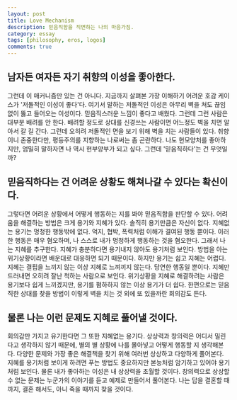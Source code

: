 ```yaml
---
layout: post
title: Love Mechanism
description: 믿음직함을 직면하는 나의 마음가짐.
category: essay
tags: [philosophy, eros, logos]
comments: true
---
```


## 남자든 여자든 자기 취향의 이성을 좋아한다. 

그런데 이 매커니즘만 있는 건 아니다. 
지금까지 살펴본 가장 이해하기 어려운 호감 케이스가 '저돌적인 이성이 좋다'다. 
여기서 말하는 저돌적인 이성은 아무리 벽을 쳐도 끊임없이 뚫고 들어오는 이성이다. 
믿음직스러운 느낌이 좋다고 배웠다. 그런데 그런 사람은 대부분 배려를 안 한다. 
배려할 정도로 상대를 신경쓰는 사람이면 어느정도 벽을 치면 알아서 갈 길 간다. 
그런데 오히려 저돌적인 면을 보기 위해 벽을 치는 사람들이 있다. 
취향이니 존중한다만, 평등주의를 지향하는 나로써는 좀 곤란하다. 
나도 현모양처를 좋아하지만, 엄밀히 말하자면 나 역시 현부양부가 되고 싶다. 그런데 '믿음직하다'는 건 무엇일까?

## 믿음직하다는 건 어려운 상황도 해쳐나갈 수 있다는 확신이다.

그렇다면 어려운 상황에서 어떻게 행동하는 지를 봐야 믿음직함을 판단할 수 있다. 
어려움을 해결하는 방법은 크게 용기와 지혜가 있다. 솔직히 용기만큼은 자신이 없다. 
지혜없는 용기는 멍청한 행동밖에 없다. 억지, 협박, 폭력처럼 이해가 결여된 행동 뿐이다. 
이러한 행동은 매우 혐오하며, 나 스스로 내가 멍청하게 행동하는 것을 혐오한다. 
그래서 나는 지혜를 추구한다. 지혜가 충분하다면 용기내지 않아도 용기처럼 보인다. 
방법을 아는 위기상황이라면 배운대로 대응하면 되기 때문이다. 하지만 용기는 쉽고 지혜는 어렵다. 
지혜는 결핍을 느끼지 않는 이상 지혜로 느껴끼지 않는다. 당연한 행동일 뿐이다. 
지혜만 드러내면 오히려 잘난 척하는 사람으로 보인다. 
위기상황을 지혜로 해결하려는 사람은 용기보다 쉽게 느끼겠지만, 용기를 폄하하지 않는 이상 용기가 더 쉽다. 
한편으로는 믿음직한 상대를 찾을 방법이 이렇게 벽을 치는 것 외에 또 있을까란 회의감도 든다.

## 물론 나는 이런 문제도 지혜로 풀어낼 것이다.

회의감만 가지고 유기한다면 그 또한 지혜없는 용기다. 
상상력과 창의력은 어디서 밀린다고 생각하지 않기 때문에, 별의 별 상황에 나를 몰아넣고 어떻게 행동할 지 생각해본다. 
다양한 문제와 가장 좋은 해결책을 찾기 위해 여러번 상상하고 다양하게 풀어본다. 
지혜를 용기처럼 보이게 하려면 푸는 방법도 중요하지만 본능처럼 암기하고 있어야 용기처럼 보인다. 
물론 내가 좋아하는 이성은 내 상상력을 초월할 것이다. 
창의력으로 상상할 수 없는 문제는 누군가의 이야기를 듣고 예제로 만들어서 풀어본다. 
나는 답을 결혼할 때까지, 결혼 해서도, 아니 죽을 때까지 찾을 것이다.
